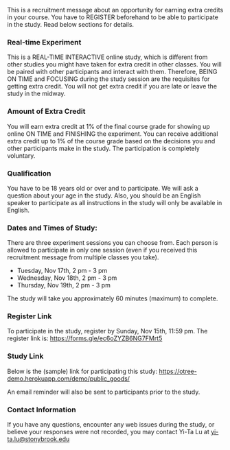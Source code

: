 This is a recruitment message about an opportunity for earning extra credits in your course. You have to REGISTER beforehand to be able to participate in the study. Read below sections for details.

### Real-time Experiment
This is a REAL-TIME INTERACTIVE online study, which is different from other studies you might have taken for extra credit in other classes. You will be paired with other participants and interact with them. Therefore, BEING ON TIME and FOCUSING during the study session are the requisites for getting extra credit. You will not get extra credit if you are late or leave the study in the midway. 

### Amount of Extra Credit
You will earn extra credit at 1% of the final course grade for showing up online ON TIME and FINISHING the experiment. You can receive additional extra credit up to 1% of the course grade based on the decisions you and other participants make in the study. The participation is completely voluntary.

### Qualification
You have to be 18 years old or over and to participate. We will ask a question about your age in the study. Also, you should be an English speaker to participate as all instructions in the study will only be available in English.

### Dates and Times of Study:
There are three experiment sessions you can choose from. Each person is allowed to participate in only one session (even if you received this recruitment message from multiple classes you take).

- Tuesday, Nov 17th, 2 pm - 3 pm
- Wednesday, Nov 18th, 2 pm - 3 pm
- Thursday, Nov 19th, 2 pm - 3 pm

The study will take you approximately 60 minutes (maximum) to complete.

### Register Link
To participate in the study, register by Sunday, Nov 15th, 11:59 pm. The register link is: <https://forms.gle/ec6oZYZB6NG7FMrt5>

### Study Link
Below is the (sample) link for participating this study: https://otree-demo.herokuapp.com/demo/public_goods/

An email reminder will also be sent to participants prior to the study.

### Contact Information
If you have any questions, encounter any web issues during the study, or believe your responses were not recorded, you may contact Yi-Ta Lu at yi-ta.lu@stonybrook.edu
